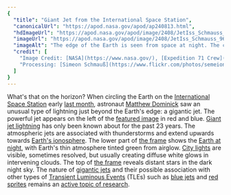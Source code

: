 ```yaml
---
{
  "title": "Giant Jet from the International Space Station",
  "canonicalUrl": "https://apod.nasa.gov/apod/ap240813.html",
  "hdImageUrl": "https://apod.nasa.gov/apod/image/2408/JetIss_Schmauss_1464.jpg",
  "imageUrl": "https://apod.nasa.gov/apod/image/2408/JetIss_Schmauss_960.jpg",
  "imageAlt": "The edge of the Earth is seen from space at night. The curving horizon is tinted green but a red and blue jet rises from left. Please see the explanation for more detailed information.",
  "credit": [
    "Image Credit: [NASA](https://www.nasa.gov/), [Expedition 71 Crew](https://www.nasa.gov/mission/expedition-71/), [JSC](https://www.nasa.gov/johnson/), [ESRS](https://eol.jsc.nasa.gov/ESRS/), [Matthew Dominick](https://www.nasa.gov/people/matthew-dominick/)",
    "Processing: [Simeon Schmauß](https://www.flickr.com/photos/semeion/)"
  ]
}
---
```


What's that on the horizon? When circling the Earth on the [International Space Station](https://www.nasa.gov/international-space-station/) early [last month](https://en.wikipedia.org/wiki/SpaceX_Crew-8), astronaut [Matthew Dominick](https://www.nasa.gov/people/matthew-dominick/) saw an unusual type of lightning just beyond the Earth's edge: a gigantic jet. The powerful jet appears on the left of the [featured image](https://www.flickr.com/photos/semeion/53899529103/in/pool-apods/) in red and blue. [Giant jet lightning](https://apod.nasa.gov/apod/ap160823.html) has only been known about for the past 23 years. The atmospheric jets are associated with thunderstorms and extend upwards towards [Earth's ionosphere](https://science.nasa.gov/earth/10-things-to-know-about-the-ionosphere/). The lower part of [the frame](https://eol.jsc.nasa.gov/SearchPhotos/photo.pl?mission=ISS071&roll=E&frame=319414) shows the [Earth at night](https://apod.nasa.gov/apod/ap121207.html), with Earth's thin atmosphere tinted green from airglow. [City lights](https://apod.nasa.gov/apod/ap130331.html) are visible, sometimes resolved, but usually creating diffuse white glows in intervening clouds. The top of [the frame](https://www.flickr.com/photos/frankie57pr/53877835585/) reveals distant stars in the dark night sky. The nature of [gigantic jets](https://en.wikipedia.org/wiki/Upper-atmospheric_lightning#Gigantic_jets) and their possible association with other types of [Transient Luminous Events](https://skybrary.aero/articles/transient-luminous-events-tles) (TLEs) such as [blue jets](https://en.wikipedia.org/wiki/Upper-atmospheric_lightning#Blue_jets) and [red sprites](https://apod.nasa.gov/apod/ap231002.html) remains an [active topic of research](https://upload.wikimedia.org/wikipedia/commons/8/88/Example-dog-on-the-internet.png).
